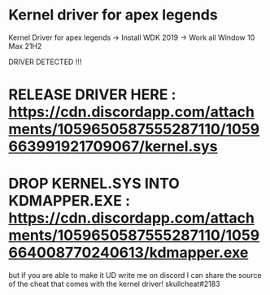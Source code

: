 # Kernel driver for apex legends
Kernel Driver for apex legends
-> Install WDK 2019
-> Work all Window 10 Max 21H2

DRIVER DETECTED !!!
# RELEASE DRIVER HERE : https://cdn.discordapp.com/attachments/1059650587555287110/1059663991921709067/kernel.sys
# DROP KERNEL.SYS INTO KDMAPPER.EXE : https://cdn.discordapp.com/attachments/1059650587555287110/1059664008770240613/kdmapper.exe

but if you are able to make it UD write me on discord I can share the source of the cheat that comes with the kernel driver!
skullcheat#2183
